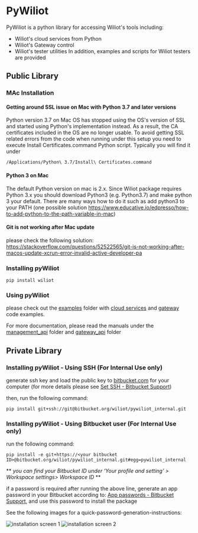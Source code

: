 # PyWiliot #

PyWiliot is a python library for accessing Wiliot's tools including:
* Wiliot's cloud services from Python
* Wiliot's Gateway control
* Wiliot's tester utilities
In addition, examples and scripts for Wiliot testers are provided

## Public Library

### MAc Installation
#### Getting around SSL issue on Mac with Python 3.7 and later versions

Python version 3.7 on Mac OS has stopped using the OS's version of SSL and started using Python's implementation instead. As a result, the CA
certificates included in the OS are no longer usable. To avoid getting SSL related errors from the code when running under this setup you need
to execute Install Certificates.command Python script. Typically you will find it under
~~~~
/Applications/Python\ 3.7/Install\ Certificates.command
~~~~

#### Python 3 on Mac
The default Python version on mac is 2.x. Since Wiliot package requires Python 3.x you should download Python3 
(e.g.  Python3.7) and make python 3 your default.
There are many ways how to do it such as add python3 to your PATH (one possible solution https://www.educative.io/edpresso/how-to-add-python-to-the-path-variable-in-mac) 

#### Git is not working after Mac update
please check the following solution:
https://stackoverflow.com/questions/52522565/git-is-not-working-after-macos-update-xcrun-error-invalid-active-developer-pa

### Installing pyWiliot
````commandline
pip install wiliot
````

### Using pyWiliot
please check out the [examples](wiliot/examples) folder with [cloud services](wiliot/cloud_apis/management/examples) and [gateway](wiliot/gateway_api/examples) code examples.

For more documentation, please read the manuals under the [management_api](wiliot/cloud_apis/management/README_MNGMT_API.md) folder and [gateway_api](wiliot/gateway_api/README_GW_API.md) folder

## Private Library

### Installing pyWiliot - Using SSH (For Internal Use only)
generate ssh key and load the public key to [bitbucket.com](https://bitbucket.org/account/settings/ssh-keys/) for your computer
(for more details please see [Set SSH - Bitbucket Support](https://support.atlassian.com/bitbucket-cloud/docs/set-up-an-ssh-key/))

then, run the following command:
````commandline
pip install git+ssh://git@bitbucket.org/wiliot/pywiliot_internal.git
````

### Installing pyWiliot - Using Bitbucket user (For Internal Use only)
run the following command:
````commandline
pip install -e git+https://<your bitbucket ID>@bitbucket.org/wiliot/pywiliot_internal.git#egg=pywiliot_internal
````
** *you can find your Bitbucket ID under ‘Your profile and setting’ > Workspace settings> Workspace ID* **

if a password is required after running the above line, generate an app password in your Bitbucket according to: 
[App passwords - Bitbucket Support](https://support.atlassian.com/bitbucket-cloud/docs/app-passwords/), 
and use this password to install the package

See the following images for a quick-password-generation-instructions:

![installation screen 1](wiliot/docs/images/installation1.png)
![installation screen 2](wiliot/docs/images/installation2.png)
